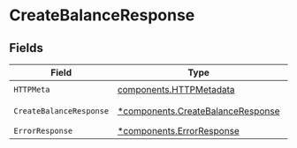 # CreateBalanceResponse


## Fields

| Field                                                                                 | Type                                                                                  | Required                                                                              | Description                                                                           |
| ------------------------------------------------------------------------------------- | ------------------------------------------------------------------------------------- | ------------------------------------------------------------------------------------- | ------------------------------------------------------------------------------------- |
| `HTTPMeta`                                                                            | [components.HTTPMetadata](../../models/components/httpmetadata.md)                    | :heavy_check_mark:                                                                    | N/A                                                                                   |
| `CreateBalanceResponse`                                                               | [*components.CreateBalanceResponse](../../models/components/createbalanceresponse.md) | :heavy_minus_sign:                                                                    | Created balance                                                                       |
| `ErrorResponse`                                                                       | [*components.ErrorResponse](../../models/components/errorresponse.md)                 | :heavy_minus_sign:                                                                    | Error                                                                                 |